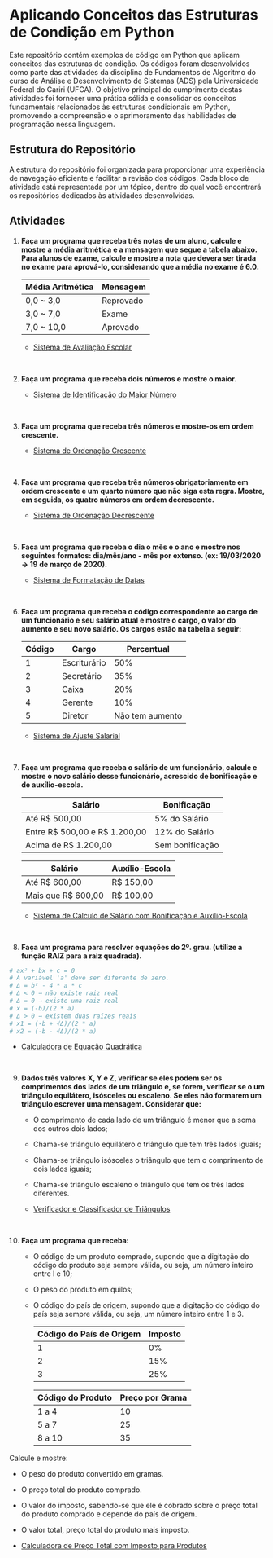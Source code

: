 # Aplicando Conceitos das Estruturas de Condição em Python

Este repositório contém exemplos de código em Python que aplicam conceitos das estruturas de condição. Os códigos foram desenvolvidos como parte das atividades da disciplina de Fundamentos de Algoritmo do curso de Análise e Desenvolvimento de Sistemas (ADS) pela Universidade Federal do Cariri (UFCA). O objetivo principal do cumprimento destas atividades foi fornecer uma prática sólida e consolidar os conceitos fundamentais relacionados às estruturas condicionais em Python, promovendo a compreensão e o aprimoramento das habilidades de programação nessa linguagem.

## Estrutura do Repositório

A estrutura do repositório foi organizada para proporcionar uma experiência de navegação eficiente e facilitar a revisão dos códigos. Cada bloco de atividade está representada por um tópico, dentro do qual você encontrará os repositórios dedicados às atividades desenvolvidas.

## Atividades

1. **Faça um programa que receba três notas de um aluno, calcule e mostre a média aritmética e a mensagem que segue a tabela abaixo. Para alunos de exame, calcule e mostre a nota que devera ser tirada no exame para aprová-lo, considerando que a média no exame é 6.0.**<br>

      | Média Aritmética | Mensagem |
      |----------|----------|
      | 0,0 ~ 3,0 | Reprovado  |
      | 3,0 ~ 7,0 | Exame |
      | 7,0 ~ 10,0 | Aprovado  |

   - [Sistema de Avaliação Escolar](https://github.com/devitruvius/algoritmo_sistema_avaliacao_escolar/blob/main/algoritmo_sistema_avaliacao_escolar.py)
<br>

2. **Faça um programa que receba dois números e mostre o maior.**
 
   - [Sistema de Identificação do Maior Número](https://github.com/devitruvius/algoritmo_mostra_maior/blob/main/algoritmo_mostra_maior.py)
<br> 

3. **Faça um programa que receba três números e mostre-os em ordem crescente.**

    - [Sistema de Ordenação Crescente](https://github.com/devitruvius/algoritmo_mostra_crescente/blob/main/algoritmo_mostra_crescente.py)
<br>
 
4. **Faça um programa que receba três números obrigatoriamente em ordem crescente e um quarto número que não siga esta regra. Mostre, em seguida, os quatro números em ordem decrescente.**

   - [Sistema de Ordenação Decrescente](https://github.com/devitruvius/algoritmo_mostra_decrescente/blob/main/algoritmo_mostra_decrescente.py)
<br>

5. **Faça um programa que receba o dia o mês e o ano e mostre nos seguintes formatos: dia/mês/ano - mês por extenso. (ex: 19/03/2020 -> 19 de março de 2020).**

    - [Sistema de Formatação de Datas](https://github.com/devitruvius/algoritmo_formatador_datas/blob/main/algoritmo_formatador_datas.py)
<br>

6. **Faça um programa que receba o código correspondente ao cargo de um funcionário e seu salário atual e mostre o cargo, o valor do aumento e seu novo salário. Os cargos estão na tabela a seguir:**<br>

      | Código | Cargo | Percentual |
      |----------|----------|----------|
      | 1 | Escriturário  | 50%  |
      | 2 | Secretário | 35%  |
      | 3 | Caixa  | 20%  |
      | 4 | Gerente  | 10%  |
      | 5 | Diretor  | Não tem aumento  |

   - [Sistema de Ajuste Salarial](https://github.com/devitruvius/algoritmo_calculadora_aumento_salarial/blob/main/algoritmo_calculadora_aumento_salarial.py)
<br>

7. **Faça um programa que receba o salário de um funcionário, calcule e mostre o novo salário desse funcionário, acrescido de bonificação e de auxílio-escola.**<br>

      | Salário | Bonificação |         
      |----------|----------|
      | Até R$ 500,00 | 5% do Salário  |
      | Entre R$ 500,00 e R$ 1.200,00 | 12% do Salário |
      | Acima de R$ 1.200,00 | Sem bonificação  |

   
      | Salário | Auxílio-Escola |         
      |----------|----------|
      | Até R$ 600,00 | R$ 150,00  |
      | Mais que R$ 600,00 | R$ 100,00 |
   
   - [Sistema de Cálculo de Salário com Bonificação e Auxílio-Escola](https://github.com/devitruvius/algoritmo_calculadora_salario_bonificacao_auxilio-escola/blob/main/algoritmo_calculadora_salario_bonificacao_auxilio-escola.py)
<br>

8. **Faça um programa para resolver equações do 2º. grau. (utilize a função RAIZ para a raiz quadrada).**

```python
# ax² + bx + c = 0
# A variável 'a' deve ser diferente de zero.
# Δ = b² - 4 * a * c
# Δ < 0 → não existe raiz real
# Δ = 0 → existe uma raiz real
# x = (-b)/(2 * a)
# Δ > 0 → existem duas raízes reais
# x1 = (-b + √Δ)/(2 * a)
# x2 = (-b - √Δ)/(2 * a)
```
    
  - [Calculadora de Equação Quadrática](https://github.com/devitruvius/algoritmo_calculadora_equacao_quadratica/blob/main/algoritmo_calculadora_equacao_quadratica.py)
<br>

9. **Dados três valores X, Y e Z, verificar se eles podem ser os comprimentos dos lados de um triângulo e, se forem, verificar se o um triângulo equilátero, isósceles ou escaleno. Se eles não formarem um triângulo escrever uma mensagem. Considerar que:**
    - O comprimento de cada lado de um triângulo é menor que a soma dos outros dois lados;
    - Chama-se triângulo equilátero o triângulo que tem três lados iguais;
    - Chama-se triângulo isósceles o triângulo que tem o comprimento de dois lados iguais;
    - Chama-se triângulo escaleno o triângulo que tem os três lados diferentes. 

    - [Verificador e Classificador de Triângulos](https://github.com/devitruvius/algoritmo_verificador_classificador_triangulos/blob/main/algoritmo_verificador_classificador_triangulos.py)
<br>

10. **Faça um programa que receba:**
    - O código de um produto comprado, supondo que a digitação do código do produto seja sempre válida, ou seja, um número inteiro entre l e 10;
    - O peso do produto em quilos;
    - O  código do país de origem, supondo que a digitação do código do país seja sempre válida, ou seja, um número inteiro entre 1 e 3.

      | Código do País de Origem | Imposto |         
      |----------|----------|
      | 1 | 0%  |
      | 2 | 15% |
      | 3 | 25% |

      | Código do Produto | Preço por Grama |         
      |----------|----------|
      | 1 a 4 | 10  |
      | 5 a 7 | 25 |
      | 8 a 10 | 35 |

Calcule e mostre:
   - O peso do produto convertido em gramas.
   - O preço total do produto comprado.
   - O valor do imposto, sabendo-se que ele é cobrado sobre o preço total do produto comprado e depende do país de origem.
   - O valor total, preço total do produto mais imposto.

   - [Calculadora de Preço Total com Imposto para Produtos](https://github.com/devitruvius/algoritmo_calculadora_preco_produto_com_imposto/blob/main/algoritmo_calculadora_preco_produto_com_imposto.py)
